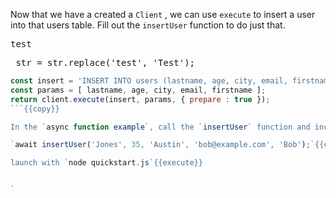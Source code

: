 Now that we have a created a `Client` , we can use `execute` to insert a user into that users table. Fill out the `insertUser` function to do just that.

<pre class="file" data-target="clipboard">test</pre>

<pre class="file" data-filename="quickstart.js"> str = str.replace('test', 'Test'); </pre>

```js
const insert = 'INSERT INTO users (lastname, age, city, email, firstname) VALUES (?,?,?,?,?)';
const params = [ lastname, age, city, email, firstname ];
return client.execute(insert, params, { prepare : true });
```{{copy}}

In the `async function example`, call the `insertUser` function and include some user inputs.

`await insertUser('Jones', 35, 'Austin', 'bob@example.com', 'Bob');`{{copy}}

launch with `node quickstart.js`{{execute}}


`
